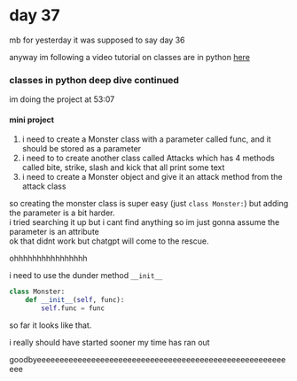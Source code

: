 # day 37

mb for yesterday it was supposed to say day 36

anyway im following a video tutorial on classes are in python [here](https://www.youtube.com/watch?v=_vr5faCXFo8)

### classes in python deep dive continued

im doing the project at 53:07

#### mini project

1. i need to create a Monster class with a parameter called func, and it should be stored as a parameter
2. i need to to create another class called Attacks which has 4 methods called bite, strike, slash and kick that all print some text
3. i need to create a Monster object and give it an attack method from the attack class

so creating the monster class is super easy (just `class Monster:`) but adding the parameter is a bit harder.  
i tried searching it up but i cant find anything so im just gonna assume the parameter is an attribute  
ok that didnt work but chatgpt will come to the rescue.  

ohhhhhhhhhhhhhhhh

i need to use the dunder method `__init__`  
``` python
class Monster:
    def __init__(self, func):
        self.func = func
```
so far it looks like that.

i really should have started sooner my time has ran out

goodbyeeeeeeeeeeeeeeeeeeeeeeeeeeeeeeeeeeeeeeeeeeeeeeeeeeeeeeeeee
